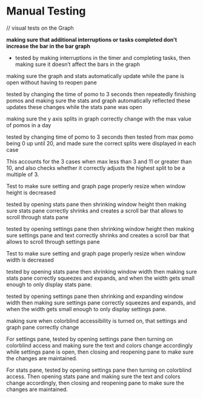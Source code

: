 # Manual Testing 

// visual tests on the Graph 


**making sure that additional interruptions or tasks completed don’t increase the bar in the bar graph** 

- tested by making interruptions in the timer and completing tasks, then making sure it doesn’t affect the bars in the graph 

making sure the graph and stats automatically update while the pane is open without having to reopen pane

tested by changing the time of pomo to 3 seconds then repeatedly finishing pomos and making sure the stats and graph automatically reflected these updates these changes while the stats pane was open 

making sure the y axis splits in graph correctly change with the max value of pomos in a day 

tested by changing time of pomo to 3 seconds then tested from max pomo being 0 up until 20, and made sure the correct splits were displayed in each case 

This accounts for the 3 cases when max less than 3 and 11 or greater than 10, and also checks whether it correctly adjusts the highest split to be a multiple of 3. 

Test to make sure setting and graph page properly resize when window height  is decreased 

tested by opening stats pane then shrinking window height then making sure stats pane correctly shrinks and creates a scroll bar that allows to scroll through stats pane  

tested by opening settings pane then shrinking window height then making sure settings pane and text correctly shrinks and creates a scroll bar that allows to scroll through settings pane 

Test to make sure setting and graph page properly resize when window width is decreased 

tested by opening stats pane then shrinking window width then making sure stats pane correctly squeezes and expands, and when the width gets small enough to only display stats pane. 

tested by opening settings pane then shrinking and expanding window width then making sure settings pane correctly squeezes and expands, and when the width gets small enough to only display settings pane. 

making sure when colorblind accessibility is turned on, that settings and graph pane correctly change 

For settings pane, tested by opening settings pane then turning on colorblind access and making sure the text and colors change accordingly while settings pane is open, then closing and reopening pane to make sure the changes are maintained. 

For stats pane, tested by opening settings pane then turning on colorblind access. Then opening stats pane and making sure the text and colors change accordingly, then closing and reopening pane to make sure the changes are maintained. 
